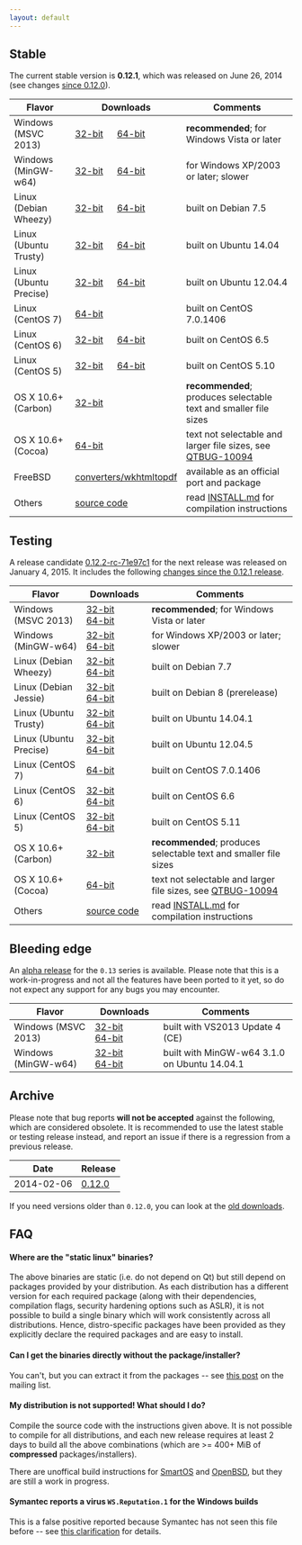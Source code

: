 ```yaml
---
layout: default
---
```


## Stable

The current stable version is **0.12.1**, which was released on June 26, 2014 (see changes [since 0.12.0](https://github.com/wkhtmltopdf/wkhtmltopdf/releases/tag/0.12.1)).

Flavor                | Downloads                                                                                                                                                                                                                                 | Comments
---------             | ---------                                                                                                                                                                                                                                 | --------
Windows (MSVC 2013)   | [32-bit](http://downloads.sourceforge.net/project/wkhtmltopdf/0.12.1/wkhtmltox-0.12.1.2_msvc2013-win32.exe)        &emsp; [64-bit](http://downloads.sourceforge.net/project/wkhtmltopdf/0.12.1/wkhtmltox-0.12.1.2_msvc2013-win64.exe)        | **recommended**; for Windows Vista or later
Windows (MinGW-w64)   | [32-bit](http://downloads.sourceforge.net/project/wkhtmltopdf/0.12.1/wkhtmltox-0.12.1.2_mingw-w64-cross-win32.exe) &emsp; [64-bit](http://downloads.sourceforge.net/project/wkhtmltopdf/0.12.1/wkhtmltox-0.12.1.2_mingw-w64-cross-win64.exe) | for Windows XP/2003 or later; slower
Linux (Debian Wheezy) | [32-bit](http://downloads.sourceforge.net/project/wkhtmltopdf/0.12.1/wkhtmltox-0.12.1_linux-wheezy-i386.deb)     &emsp; [64-bit](http://downloads.sourceforge.net/project/wkhtmltopdf/0.12.1/wkhtmltox-0.12.1_linux-wheezy-amd64.deb)     | built on Debian 7.5
Linux (Ubuntu Trusty) | [32-bit](http://downloads.sourceforge.net/project/wkhtmltopdf/0.12.1/wkhtmltox-0.12.1_linux-trusty-i386.deb)     &emsp; [64-bit](http://downloads.sourceforge.net/project/wkhtmltopdf/0.12.1/wkhtmltox-0.12.1_linux-trusty-amd64.deb)     | built on Ubuntu 14.04
Linux (Ubuntu Precise)| [32-bit](http://downloads.sourceforge.net/project/wkhtmltopdf/0.12.1/wkhtmltox-0.12.1_linux-precise-i386.deb)    &emsp; [64-bit](http://downloads.sourceforge.net/project/wkhtmltopdf/0.12.1/wkhtmltox-0.12.1_linux-precise-amd64.deb)    | built on Ubuntu 12.04.4
Linux (CentOS 7)      | [64-bit](http://downloads.sourceforge.net/project/wkhtmltopdf/0.12.1/wkhtmltox-0.12.1_linux-centos7-amd64.rpm)                                                                                                                            | built on CentOS 7.0.1406
Linux (CentOS 6)      | [32-bit](http://downloads.sourceforge.net/project/wkhtmltopdf/0.12.1/wkhtmltox-0.12.1_linux-centos6-i386.rpm)    &emsp; [64-bit](http://downloads.sourceforge.net/project/wkhtmltopdf/0.12.1/wkhtmltox-0.12.1_linux-centos6-amd64.rpm)    | built on CentOS 6.5
Linux (CentOS 5)      | [32-bit](http://downloads.sourceforge.net/project/wkhtmltopdf/0.12.1/wkhtmltox-0.12.1_linux-centos5-i386.rpm)    &emsp; [64-bit](http://downloads.sourceforge.net/project/wkhtmltopdf/0.12.1/wkhtmltox-0.12.1_linux-centos5-amd64.rpm)    | built on CentOS 5.10
OS X 10.6+ (Carbon)   | [32-bit](http://downloads.sourceforge.net/project/wkhtmltopdf/0.12.1/wkhtmltox-0.12.1_osx-carbon-i386.pkg)                                                                                                                                | **recommended**; produces selectable text and smaller file sizes
OS X 10.6+ (Cocoa)    | [64-bit](http://downloads.sourceforge.net/project/wkhtmltopdf/0.12.1/wkhtmltox-0.12.1_osx-cocoa-x86-64.pkg)                                                                                                                               | text not selectable and larger file sizes, see [QTBUG-10094](https://bugreports.qt-project.org/browse/QTBUG-10094)
FreeBSD               | [converters/wkhtmltopdf](http://www.freshports.org/converters/wkhtmltopdf)                                                                                                                                                                | available as an official port and package
Others                | [source code](http://downloads.sourceforge.net/project/wkhtmltopdf/0.12.1/wkhtmltox-0.12.1.tar.bz2)                                                                                                                                       | read [INSTALL.md](https://github.com/wkhtmltopdf/wkhtmltopdf/blob/master/INSTALL.md#others) for compilation instructions

## Testing

A release candidate [0.12.2-rc-71e97c1](https://github.com/wkhtmltopdf/wkhtmltopdf/tree/71e97c1) for the next release was released on January 4, 2015. It includes the following [changes since the 0.12.1 release](https://github.com/wkhtmltopdf/wkhtmltopdf/blob/71e97c1/CHANGELOG.md).

Flavor                | Downloads                                                                                                                                                                                                                                                             | Comments
---------             | ---------                                                                                                                                                                                                                                                             | --------
Windows (MSVC 2013)   | [32-bit](http://downloads.sourceforge.net/project/wkhtmltopdf/0.12.2-rc/wkhtmltox-0.12.2-rc-71e97c1_msvc2013-win32.exe)        &emsp; [64-bit](http://downloads.sourceforge.net/project/wkhtmltopdf/0.12.2-rc/wkhtmltox-0.12.2-rc-71e97c1_msvc2013-win64.exe)         | **recommended**; for Windows Vista or later
Windows (MinGW-w64)   | [32-bit](http://downloads.sourceforge.net/project/wkhtmltopdf/0.12.2-rc/wkhtmltox-0.12.2-rc-71e97c1_mingw-w64-cross-win32.exe) &emsp; [64-bit](http://downloads.sourceforge.net/project/wkhtmltopdf/0.12.2-rc/wkhtmltox-0.12.2-rc-71e97c1_mingw-w64-cross-win64.exe)  | for Windows XP/2003 or later; slower
Linux (Debian Wheezy) | [32-bit](http://downloads.sourceforge.net/project/wkhtmltopdf/0.12.2-rc/wkhtmltox-0.12.2-rc-71e97c1_linux-wheezy-i386.deb)     &emsp; [64-bit](http://downloads.sourceforge.net/project/wkhtmltopdf/0.12.2-rc/wkhtmltox-0.12.2-rc-71e97c1_linux-wheezy-amd64.deb)     | built on Debian 7.7
Linux (Debian Jessie) | [32-bit](http://downloads.sourceforge.net/project/wkhtmltopdf/0.12.2-rc/wkhtmltox-0.12.2-rc-71e97c1_linux-jessie-i386.deb)     &emsp; [64-bit](http://downloads.sourceforge.net/project/wkhtmltopdf/0.12.2-rc/wkhtmltox-0.12.2-rc-71e97c1_linux-jessie-amd64.deb)     | built on Debian 8 (prerelease)
Linux (Ubuntu Trusty) | [32-bit](http://downloads.sourceforge.net/project/wkhtmltopdf/0.12.2-rc/wkhtmltox-0.12.2-rc-71e97c1_linux-trusty-i386.deb)     &emsp; [64-bit](http://downloads.sourceforge.net/project/wkhtmltopdf/0.12.2-rc/wkhtmltox-0.12.2-rc-71e97c1_linux-trusty-amd64.deb)     | built on Ubuntu 14.04.1
Linux (Ubuntu Precise)| [32-bit](http://downloads.sourceforge.net/project/wkhtmltopdf/0.12.2-rc/wkhtmltox-0.12.2-rc-71e97c1_linux-precise-i386.deb)    &emsp; [64-bit](http://downloads.sourceforge.net/project/wkhtmltopdf/0.12.2-rc/wkhtmltox-0.12.2-rc-71e97c1_linux-precise-amd64.deb)    | built on Ubuntu 12.04.5
Linux (CentOS 7)      | [64-bit](http://downloads.sourceforge.net/project/wkhtmltopdf/0.12.2-rc/wkhtmltox-0.12.2-rc-71e97c1_linux-centos7-amd64.rpm)                                                                                                                                          | built on CentOS 7.0.1406
Linux (CentOS 6)      | [32-bit](http://downloads.sourceforge.net/project/wkhtmltopdf/0.12.2-rc/wkhtmltox-0.12.2-rc-71e97c1_linux-centos6-i386.rpm)    &emsp; [64-bit](http://downloads.sourceforge.net/project/wkhtmltopdf/0.12.2-rc/wkhtmltox-0.12.2-rc-71e97c1_linux-centos6-amd64.rpm)    | built on CentOS 6.6
Linux (CentOS 5)      | [32-bit](http://downloads.sourceforge.net/project/wkhtmltopdf/0.12.2-rc/wkhtmltox-0.12.2-rc-71e97c1_linux-centos5-i386.rpm)    &emsp; [64-bit](http://downloads.sourceforge.net/project/wkhtmltopdf/0.12.2-rc/wkhtmltox-0.12.2-rc-71e97c1_linux-centos5-amd64.rpm)    | built on CentOS 5.11
OS X 10.6+ (Carbon)   | [32-bit](http://downloads.sourceforge.net/project/wkhtmltopdf/0.12.2-rc/wkhtmltox-0.12.2-rc-71e97c1_osx-carbon-i386.pkg)                                                                                                                                              | **recommended**; produces selectable text and smaller file sizes
OS X 10.6+ (Cocoa)    | [64-bit](http://downloads.sourceforge.net/project/wkhtmltopdf/0.12.2-rc/wkhtmltox-0.12.2-rc-71e97c1_osx-cocoa-x86-64.pkg)                                                                                                                                             | text not selectable and larger file sizes, see [QTBUG-10094](https://bugreports.qt-project.org/browse/QTBUG-10094)
Others                | [source code](http://downloads.sourceforge.net/project/wkhtmltopdf/0.12.2-rc/wkhtmltox-0.12.2-rc-71e97c1.tar.bz2)                                                                                                                                                     | read [INSTALL.md](https://github.com/wkhtmltopdf/wkhtmltopdf/blob/master/INSTALL.md#others) for compilation instructions

## Bleeding edge

An [alpha release](https://github.com/wkhtmltopdf/wkhtmltopdf/blob/0.13/README.md#013-alpha) for the `0.13` series is available. Please note that this is a work-in-progress and not all the features have been ported to it yet, so do not expect any support for any bugs you may encounter.

Flavor              | Downloads                                                                                                                                                                                                                                                                        | Comments
---------           | ---------                                                                                                                                                                                                                                                                        | --------
Windows (MSVC 2013) | [32-bit](http://downloads.sourceforge.net/project/wkhtmltopdf/0.13.0-alpha/wkhtmltox-0.13.0-alpha-391fd34_msvc2013-win32.exe)        &emsp; [64-bit](http://downloads.sourceforge.net/project/wkhtmltopdf/0.13.0-alpha/wkhtmltox-0.13.0-alpha-391fd34_msvc2013-win64.exe)        | built with VS2013 Update 4 (CE)
Windows (MinGW-w64) | [32-bit](http://downloads.sourceforge.net/project/wkhtmltopdf/0.13.0-alpha/wkhtmltox-0.13.0-alpha-391fd34_mingw-w64-cross-win32.exe) &emsp; [64-bit](http://downloads.sourceforge.net/project/wkhtmltopdf/0.13.0-alpha/wkhtmltox-0.13.0-alpha-391fd34_mingw-w64-cross-win64.exe) | built with MinGW-w64 3.1.0 on Ubuntu 14.04.1

## Archive

Please note that bug reports **will not be accepted** against the following, which are considered obsolete. It is recommended to use the latest stable or testing release instead, and report an issue if there is a regression from a previous release.

Date       | Release
----       | -------
2014-02-06 | [0.12.0](http://sourceforge.net/projects/wkhtmltopdf/files/archive/0.12.0/)

If you need versions older than `0.12.0`, you can look at the [old downloads](old-downloads.html).

## FAQ

#### Where are the "static linux" binaries?

The above binaries are static (i.e. do not depend on Qt) but still depend on packages provided by your distribution. As each distribution has a different version for each required package (along with their dependencies, compilation flags, security hardening options such as ASLR), it is not possible to build a single binary which will work consistently across all distributions. Hence, distro-specific packages have been provided as they explicitly declare the required packages and are easy to install.

#### Can I get the binaries directly without the package/installer?

You can't, but you can extract it from the packages -- see [this post](https://groups.google.com/d/msg/wkhtmltopdf-general/5gPvvd9bgRo/wI4RmGA0dIsJ) on the mailing list.

#### My distribution is not supported! What should I do?

Compile the source code with the instructions given above. It is not possible to compile for all distributions, and each new release requires at least 2 days to build all the above combinations (which are >= 400+ MiB of **compressed** packages/installers).

There are unoffical build instructions for [SmartOS](https://github.com/wkhtmltopdf/wkhtmltopdf/issues/1794) and [OpenBSD](https://github.com/wkhtmltopdf/wkhtmltopdf/issues/1991), but they are still a work in progress.

#### Symantec reports a virus `WS.Reputation.1` for the Windows builds

This is a false positive reported because Symantec has not seen this file before -- see [this clarification](http://community.norton.com/forums/clarification-wsreputation1-detection) for details.
